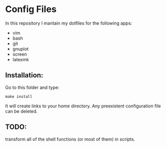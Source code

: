 # Config Files

In this repository I mantain my dotfiles for the following apps:

- vim
- bash
- git
- gnuplot
- screen 
- latexmk

## Installation:

Go to this folder and type:

`make install`

It will create links to your home directory. 
Any preexistent configuration file can be deleted.

## TODO:

transform all of the shell functions (or most of them) in scripts.
